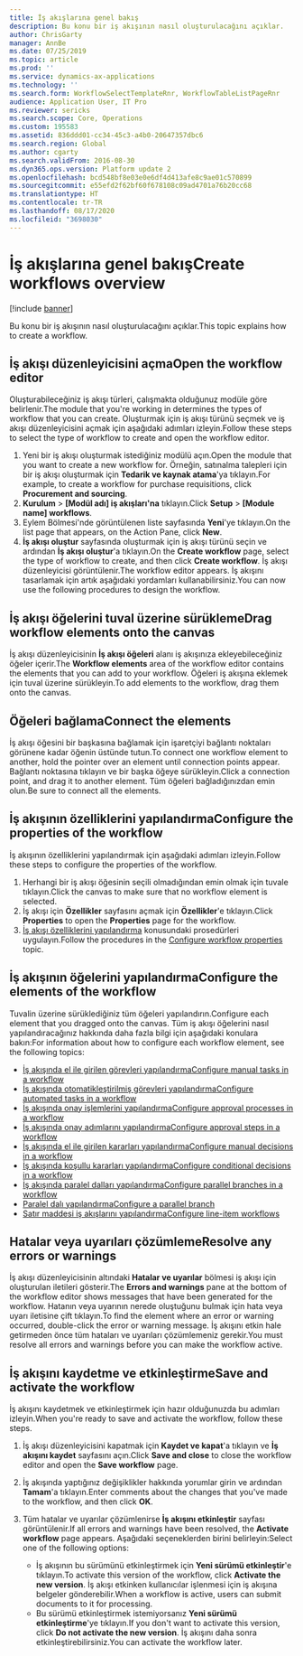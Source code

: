 ```yaml
---
title: İş akışlarına genel bakış
description: Bu konu bir iş akışının nasıl oluşturulacağını açıklar.
author: ChrisGarty
manager: AnnBe
ms.date: 07/25/2019
ms.topic: article
ms.prod: ''
ms.service: dynamics-ax-applications
ms.technology: ''
ms.search.form: WorkflowSelectTemplateRnr, WorkflowTableListPageRnr
audience: Application User, IT Pro
ms.reviewer: sericks
ms.search.scope: Core, Operations
ms.custom: 195583
ms.assetid: 836ddd01-cc34-45c3-a4b0-20647357dbc6
ms.search.region: Global
ms.author: cgarty
ms.search.validFrom: 2016-08-30
ms.dyn365.ops.version: Platform update 2
ms.openlocfilehash: bcd548bf8e03e0e6df4d413afe8c9ae01c570899
ms.sourcegitcommit: e55efd2f62bf60f678108c09ad4701a76b20cc68
ms.translationtype: HT
ms.contentlocale: tr-TR
ms.lasthandoff: 08/17/2020
ms.locfileid: "3698030"
---
```

# <a name="create-workflows-overview"></a><span data-ttu-id="31e4a-103">İş akışlarına genel bakış</span><span class="sxs-lookup"><span data-stu-id="31e4a-103">Create workflows overview</span></span>

[!include [banner](../includes/banner.md)]

<span data-ttu-id="31e4a-104">Bu konu bir iş akışının nasıl oluşturulacağını açıklar.</span><span class="sxs-lookup"><span data-stu-id="31e4a-104">This topic explains how to create a workflow.</span></span>

## <a name="open-the-workflow-editor"></a><span data-ttu-id="31e4a-105">İş akışı düzenleyicisini açma</span><span class="sxs-lookup"><span data-stu-id="31e4a-105">Open the workflow editor</span></span>

<span data-ttu-id="31e4a-106">Oluşturabileceğiniz iş akışı türleri, çalışmakta olduğunuz modüle göre belirlenir.</span><span class="sxs-lookup"><span data-stu-id="31e4a-106">The module that you're working in determines the types of workflow that you can create.</span></span> <span data-ttu-id="31e4a-107">Oluşturmak için iş akışı türünü seçmek ve iş akışı düzenleyicisini açmak için aşağıdaki adımları izleyin.</span><span class="sxs-lookup"><span data-stu-id="31e4a-107">Follow these steps to select the type of workflow to create and open the workflow editor.</span></span>

1. <span data-ttu-id="31e4a-108">Yeni bir iş akışı oluşturmak istediğiniz modülü açın.</span><span class="sxs-lookup"><span data-stu-id="31e4a-108">Open the module that you want to create a new workflow for.</span></span> <span data-ttu-id="31e4a-109">Örneğin, satınalma talepleri için bir iş akışı oluşturmak için **Tedarik ve kaynak atama**'ya tıklayın.</span><span class="sxs-lookup"><span data-stu-id="31e4a-109">For example, to create a workflow for purchase requisitions, click **Procurement and sourcing**.</span></span>
2. <span data-ttu-id="31e4a-110">**Kurulum** &gt; **\[Modül adı\] iş akışları'na** tıklayın.</span><span class="sxs-lookup"><span data-stu-id="31e4a-110">Click **Setup** &gt; **\[Module name\] workflows**.</span></span>
3. <span data-ttu-id="31e4a-111">Eylem Bölmesi'nde görüntülenen liste sayfasında **Yeni**'ye tıklayın.</span><span class="sxs-lookup"><span data-stu-id="31e4a-111">On the list page that appears, on the Action Pane, click **New**.</span></span>
4. <span data-ttu-id="31e4a-112">**İş akışı oluştur** sayfasında oluşturmak için iş akışı türünü seçin ve ardından **İş akışı oluştur**'a tıklayın.</span><span class="sxs-lookup"><span data-stu-id="31e4a-112">On the **Create workflow** page, select the type of workflow to create, and then click **Create workflow**.</span></span> <span data-ttu-id="31e4a-113">İş akışı düzenleyicisi görüntülenir.</span><span class="sxs-lookup"><span data-stu-id="31e4a-113">The workflow editor appears.</span></span> <span data-ttu-id="31e4a-114">İş akışını tasarlamak için artık aşağıdaki yordamları kullanabilirsiniz.</span><span class="sxs-lookup"><span data-stu-id="31e4a-114">You can now use the following procedures to design the workflow.</span></span>

## <a name="drag-workflow-elements-onto-the-canvas"></a><span data-ttu-id="31e4a-115">İş akışı öğelerini tuval üzerine sürükleme</span><span class="sxs-lookup"><span data-stu-id="31e4a-115">Drag workflow elements onto the canvas</span></span>

<span data-ttu-id="31e4a-116">İş akışı düzenleyicisinin **İş akışı öğeleri** alanı iş akışınıza ekleyebileceğiniz öğeler içerir.</span><span class="sxs-lookup"><span data-stu-id="31e4a-116">The **Workflow elements** area of the workflow editor contains the elements that you can add to your workflow.</span></span> <span data-ttu-id="31e4a-117">Öğeleri iş akışına eklemek için tuval üzerine sürükleyin.</span><span class="sxs-lookup"><span data-stu-id="31e4a-117">To add elements to the workflow, drag them onto the canvas.</span></span>

## <a name="connect-the-elements"></a><span data-ttu-id="31e4a-118">Öğeleri bağlama</span><span class="sxs-lookup"><span data-stu-id="31e4a-118">Connect the elements</span></span>

<span data-ttu-id="31e4a-119">İş akışı öğesini bir başkasına bağlamak için işaretçiyi bağlantı noktaları görünene kadar öğenin üstünde tutun.</span><span class="sxs-lookup"><span data-stu-id="31e4a-119">To connect one workflow element to another, hold the pointer over an element until connection points appear.</span></span> <span data-ttu-id="31e4a-120">Bağlantı noktasına tıklayın ve bir başka öğeye sürükleyin.</span><span class="sxs-lookup"><span data-stu-id="31e4a-120">Click a connection point, and drag it to another element.</span></span> <span data-ttu-id="31e4a-121">Tüm öğeleri bağladığınızdan emin olun.</span><span class="sxs-lookup"><span data-stu-id="31e4a-121">Be sure to connect all the elements.</span></span>

## <a name="configure-the-properties-of-the-workflow"></a><span data-ttu-id="31e4a-122">İş akışının özelliklerini yapılandırma</span><span class="sxs-lookup"><span data-stu-id="31e4a-122">Configure the properties of the workflow</span></span>

<span data-ttu-id="31e4a-123">İş akışının özelliklerini yapılandırmak için aşağıdaki adımları izleyin.</span><span class="sxs-lookup"><span data-stu-id="31e4a-123">Follow these steps to configure the properties of the workflow.</span></span>

1. <span data-ttu-id="31e4a-124">Herhangi bir iş akışı öğesinin seçili olmadığından emin olmak için tuvale tıklayın.</span><span class="sxs-lookup"><span data-stu-id="31e4a-124">Click the canvas to make sure that no workflow element is selected.</span></span>
2. <span data-ttu-id="31e4a-125">İş akışı için **Özellikler** sayfasını açmak için **Özellikler**'e tıklayın.</span><span class="sxs-lookup"><span data-stu-id="31e4a-125">Click **Properties** to open the **Properties** page for the workflow.</span></span>
3. <span data-ttu-id="31e4a-126">[İş akışı özelliklerini yapılandırma](configure-workflow-properties.md) konusundaki prosedürleri uygulayın.</span><span class="sxs-lookup"><span data-stu-id="31e4a-126">Follow the procedures in the [Configure workflow properties](configure-workflow-properties.md) topic.</span></span>

## <a name="configure-the-elements-of-the-workflow"></a><span data-ttu-id="31e4a-127">İş akışının öğelerini yapılandırma</span><span class="sxs-lookup"><span data-stu-id="31e4a-127">Configure the elements of the workflow</span></span>

<span data-ttu-id="31e4a-128">Tuvalin üzerine sürüklediğiniz tüm öğeleri yapılandırın.</span><span class="sxs-lookup"><span data-stu-id="31e4a-128">Configure each element that you dragged onto the canvas.</span></span> <span data-ttu-id="31e4a-129">Tüm iş akışı öğelerini nasıl yapılandıracağınız hakkında daha fazla bilgi için aşağıdaki konulara bakın:</span><span class="sxs-lookup"><span data-stu-id="31e4a-129">For information about how to configure each workflow element, see the following topics:</span></span>

- [<span data-ttu-id="31e4a-130">İş akışında el ile girilen görevleri yapılandırma</span><span class="sxs-lookup"><span data-stu-id="31e4a-130">Configure manual tasks in a workflow</span></span>](configure-manual-task-workflow.md)
- [<span data-ttu-id="31e4a-131">İş akışında otomatikleştirilmiş görevleri yapılandırma</span><span class="sxs-lookup"><span data-stu-id="31e4a-131">Configure automated tasks in a workflow</span></span>](configure-automated-task-workflow.md)
- [<span data-ttu-id="31e4a-132">İş akışında onay işlemlerini yapılandırma</span><span class="sxs-lookup"><span data-stu-id="31e4a-132">Configure approval processes in a workflow</span></span>](configure-approval-process-workflow.md)
- [<span data-ttu-id="31e4a-133">İş akışında onay adımlarını yapılandırma</span><span class="sxs-lookup"><span data-stu-id="31e4a-133">Configure approval steps in a workflow</span></span>](configure-approval-step-workflow.md)
- [<span data-ttu-id="31e4a-134">İş akışında el ile girilen kararları yapılandırma</span><span class="sxs-lookup"><span data-stu-id="31e4a-134">Configure manual decisions in a workflow</span></span>](configure-manual-decision-workflow.md)
- [<span data-ttu-id="31e4a-135">İş akışında koşullu kararları yapılandırma</span><span class="sxs-lookup"><span data-stu-id="31e4a-135">Configure conditional decisions in a workflow</span></span>](configure-conditional-decision-workflow.md)
- [<span data-ttu-id="31e4a-136">İş akışında paralel dalları yapılandırma</span><span class="sxs-lookup"><span data-stu-id="31e4a-136">Configure parallel branches in a workflow</span></span>](configure-parallel-activity-workflow.md)
- [<span data-ttu-id="31e4a-137">Paralel dalı yapılandırma</span><span class="sxs-lookup"><span data-stu-id="31e4a-137">Configure a parallel branch</span></span>](configure-parallel-branch-workflow.md)
- [<span data-ttu-id="31e4a-138">Satır maddesi iş akışlarını yapılandırma</span><span class="sxs-lookup"><span data-stu-id="31e4a-138">Configure line-item workflows</span></span>](configure-line-item-workflow.md)

## <a name="resolve-any-errors-or-warnings"></a><span data-ttu-id="31e4a-139">Hatalar veya uyarıları çözümleme</span><span class="sxs-lookup"><span data-stu-id="31e4a-139">Resolve any errors or warnings</span></span>

<span data-ttu-id="31e4a-140">İş akışı düzenleyicisinin altındaki **Hatalar ve uyarılar** bölmesi iş akışı için oluşturulan iletileri gösterir.</span><span class="sxs-lookup"><span data-stu-id="31e4a-140">The **Errors and warnings** pane at the bottom of the workflow editor shows messages that have been generated for the workflow.</span></span> <span data-ttu-id="31e4a-141">Hatanın veya uyarının nerede oluştuğunu bulmak için hata veya uyarı iletisine çift tıklayın.</span><span class="sxs-lookup"><span data-stu-id="31e4a-141">To find the element where an error or warning occurred, double-click the error or warning message.</span></span> <span data-ttu-id="31e4a-142">İş akışını etkin hale getirmeden önce tüm hataları ve uyarıları çözümlemeniz gerekir.</span><span class="sxs-lookup"><span data-stu-id="31e4a-142">You must resolve all errors and warnings before you can make the workflow active.</span></span>

## <a name="save-and-activate-the-workflow"></a><span data-ttu-id="31e4a-143">İş akışını kaydetme ve etkinleştirme</span><span class="sxs-lookup"><span data-stu-id="31e4a-143">Save and activate the workflow</span></span>

<span data-ttu-id="31e4a-144">İş akışını kaydetmek ve etkinleştirmek için hazır olduğunuzda bu adımları izleyin.</span><span class="sxs-lookup"><span data-stu-id="31e4a-144">When you're ready to save and activate the workflow, follow these steps.</span></span>

1. <span data-ttu-id="31e4a-145">İş akışı düzenleyicisini kapatmak için **Kaydet ve kapat**'a tıklayın ve **İş akışını kaydet** sayfasını açın.</span><span class="sxs-lookup"><span data-stu-id="31e4a-145">Click **Save and close** to close the workflow editor and open the **Save workflow** page.</span></span>
2. <span data-ttu-id="31e4a-146">İş akışında yaptığınız değişiklikler hakkında yorumlar girin ve ardından **Tamam**'a tıklayın.</span><span class="sxs-lookup"><span data-stu-id="31e4a-146">Enter comments about the changes that you've made to the workflow, and then click **OK**.</span></span>
3. <span data-ttu-id="31e4a-147">Tüm hatalar ve uyarılar çözümlenirse **İş akışını etkinleştir** sayfası görüntülenir.</span><span class="sxs-lookup"><span data-stu-id="31e4a-147">If all errors and warnings have been resolved, the **Activate workflow** page appears.</span></span> <span data-ttu-id="31e4a-148">Aşağıdaki seçeneklerden birini belirleyin:</span><span class="sxs-lookup"><span data-stu-id="31e4a-148">Select one of the following options:</span></span>

    - <span data-ttu-id="31e4a-149">İş akışının bu sürümünü etkinleştirmek için **Yeni sürümü etkinleştir**'e tıklayın.</span><span class="sxs-lookup"><span data-stu-id="31e4a-149">To activate this version of the workflow, click **Activate the new version**.</span></span> <span data-ttu-id="31e4a-150">İş akışı etkinken kullanıcılar işlenmesi için iş akışına belgeler gönderebilir.</span><span class="sxs-lookup"><span data-stu-id="31e4a-150">When a workflow is active, users can submit documents to it for processing.</span></span>
    - <span data-ttu-id="31e4a-151">Bu sürümü etkinleştirmek istemiyorsanız **Yeni sürümü etkinleştirme**'ye tıklayın.</span><span class="sxs-lookup"><span data-stu-id="31e4a-151">If you don't want to activate this version, click **Do not activate the new version**.</span></span> <span data-ttu-id="31e4a-152">İş akışını daha sonra etkinleştirebilirsiniz.</span><span class="sxs-lookup"><span data-stu-id="31e4a-152">You can activate the workflow later.</span></span>
